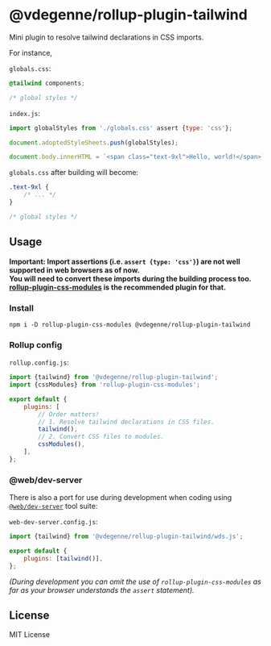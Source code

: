 # @vdegenne/rollup-plugin-tailwind

Mini plugin to resolve tailwind declarations in CSS imports.

For instance,

`globals.css`:

```css
@tailwind components;

/* global styles */
```

`index.js`:

```js
import globalStyles from './globals.css' assert {type: 'css'};

document.adoptedStyleSheets.push(globalStyles);

document.body.innerHTML = `<span class="text-9xl">Hello, world!</span>`;
```

`globals.css` after building will become:

```css
.text-9xl {
	/* ... */
}

/* global styles */
```

## Usage

**Important: Import assertions (i.e. `assert {type: 'css'}`) are not well supported in web browsers as of now.\
You will need to convert these imports during the building process too.\
[rollup-plugin-css-modules](https://www.npmjs.com/package/rollup-plugin-css-modules) is the recommended plugin for that.**

### Install

```
npm i -D rollup-plugin-css-modules @vdegenne/rollup-plugin-tailwind
```

### Rollup config

`rollup.config.js`:

```js
import {tailwind} from '@vdegenne/rollup-plugin-tailwind';
import {cssModules} from 'rollup-plugin-css-modules';

export default {
	plugins: [
		// Order matters!
		// 1. Resolve tailwind declarations in CSS files.
		tailwind(),
		// 2. Convert CSS files to modules.
		cssModules(),
	],
};
```

### @web/dev-server

There is also a port for use during development when coding using [`@web/dev-server`](https://modern-web.dev/docs/dev-server/overview/) tool suite:

`web-dev-server.config.js`:

```js
import {tailwind} from '@vdegenne/rollup-plugin-tailwind/wds.js';

export default {
	plugins: [tailwind()],
};
```

_(During development you can omit the use of `rollup-plugin-css-modules` as far as your browser understands the `assert` statement)._

## License

MIT License
